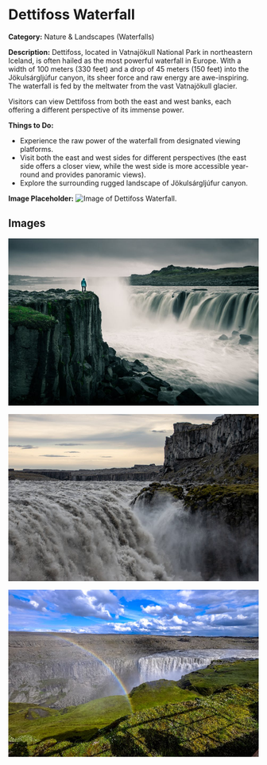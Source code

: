 # Dettifoss Waterfall

**Category:** Nature & Landscapes (Waterfalls)

**Description:**
Dettifoss, located in Vatnajökull National Park in northeastern Iceland, is often hailed as the most powerful waterfall in Europe. With a width of 100 meters (330 feet) and a drop of 45 meters (150 feet) into the Jökulsárgljúfur canyon, its sheer force and raw energy are awe-inspiring. The waterfall is fed by the meltwater from the vast Vatnajökull glacier.

Visitors can view Dettifoss from both the east and west banks, each offering a different perspective of its immense power.

**Things to Do:**
*   Experience the raw power of the waterfall from designated viewing platforms.
*   Visit both the east and west sides for different perspectives (the east side offers a closer view, while the west side is more accessible year-round and provides panoramic views).
*   Explore the surrounding rugged landscape of Jökulsárgljúfur canyon.

**Image Placeholder:**
![Image of Dettifoss Waterfall.](placeholder_dettifoss.jpg)

## Images

![Dettifoss Waterfall - Image 1](../attraction_images/dettifoss_waterfall/dettifoss_waterfall_pexels_4f1cb8de.jpg)

![Dettifoss Waterfall - Image 2](../attraction_images/dettifoss_waterfall/dettifoss_waterfall_pexels_ce083ef2.jpg)

![Dettifoss Waterfall - Image 3](../attraction_images/dettifoss_waterfall/dettifoss_waterfall_pexels_e8385b75.jpg)